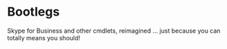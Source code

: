 # Bootlegs
Skype for Business and other cmdlets, reimagined
... just because you can totally means you should!

